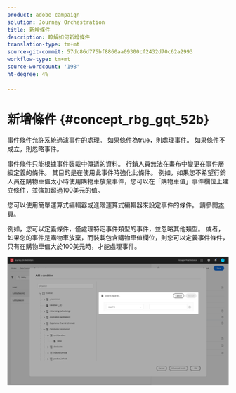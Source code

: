 ```yaml
---
product: adobe campaign
solution: Journey Orchestration
title: 新增條件
description: 瞭解如何新增條件
translation-type: tm+mt
source-git-commit: 57dc86d775bf8860aa09300cf2432d70c62a2993
workflow-type: tm+mt
source-wordcount: '198'
ht-degree: 4%

---
```




# 新增條件 {#concept_rbg_gqt_52b}

事件條件允許系統過濾事件的處理。 如果條件為true，則處理事件。 如果條件不成立，則忽略事件。

事件條件只能根據事件裝載中傳遞的資料。 行銷人員無法在畫布中變更在事件層級定義的條件。 其目的是在使用此事件時強化此條件。 例如，如果您不希望行銷人員在購物車值太小時使用購物車放棄事件，您可以在「購物車值」事件欄位上建立條件，並強加超過100美元的值。

您可以使用簡單運算式編輯器或進階運算式編輯器來設定事件的條件。 請參閱[本頁](../expression/expressionadvanced.md)。

例如，您可以定義條件，僅處理特定事件類型的事件，並忽略其他類型。 或者，如果您的事件是購物車放棄，而裝載包含購物車值欄位，則您可以定義事件條件，只有在購物車值大於100美元時，才能處理事件。

![](../assets/journey78.png)
